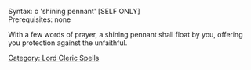 Syntax: c 'shining pennant' \[SELF ONLY\]  
Prerequisites: none

With a few words of prayer, a shining pennant shall float by you,
offering you protection against the unfaithful.

[Category: Lord Cleric Spells](Category:_Lord_Cleric_Spells "wikilink")
